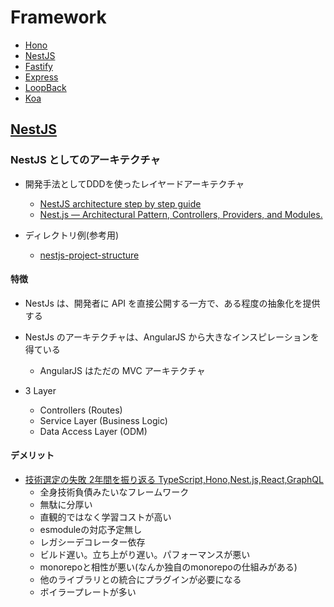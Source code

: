 # Framework

- [Hono](https://hono.dev/)
- [NestJS](https://nestjs.com/)
- [Fastify](https://fastify.dev/)
- [Express](https://expressjs.com/ja/)
- [LoopBack](https://loopback.io/)
- [Koa](https://koajs.com/)

## [NestJS](https://nestjs.com/)

### NestJS としてのアーキテクチャ

- 開発手法としてDDDを使ったレイヤードアーキテクチャ
  - [NestJS architecture step by step guide](https://kodaschool.com/blog/the-architecture-of-nestjs)
  - [Nest.js — Architectural Pattern, Controllers, Providers, and Modules.](https://medium.com/geekculture/nest-js-architectural-pattern-controllers-providers-and-modules-406d9b192a3a)

- ディレクトリ例(参考用)
  - [nestjs-project-structure](https://github.com/CatsMiaow/nestjs-project-structure)

#### 特徴

- NestJs は、開発者に API を直接公開する一方で、ある程度の抽象化を提供する
- NestJs のアーキテクチャは、AngularJS から大きなインスピレーションを得ている
  - AngularJS はただの MVC アーキテクチャ

- 3 Layer
  - Controllers (Routes)
  - Service Layer (Business Logic)
  - Data Access Layer (ODM)

#### デメリット
- [技術選定の失敗 2年間を振り返る TypeScript,Hono,Nest.js,React,GraphQL](https://zenn.dev/nem/articles/ade7b83cae2fa5)
  - 全身技術負債みたいなフレームワーク
  - 無駄に分厚い
  - 直観的ではなく学習コストが高い
  - esmoduleの対応予定無し
  - レガシーデコレーター依存
  - ビルド遅い。立ち上がり遅い。パフォーマンスが悪い
  - monorepoと相性が悪い(なんか独自のmonorepoの仕組みがある)
  - 他のライブラリとの統合にプラグインが必要になる
  - ボイラープレートが多い
